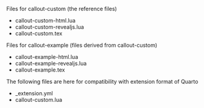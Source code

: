 Files for callout-custom (the reference files)
- callout-custom-html.lua
- callout-custom-revealjs.lua
- callout-custom.tex

Files for callout-example (files derived from callout-custom)
- callout-example-html.lua
- callout-example-revealjs.lua
- callout-example.tex

The following files are here for compatibility with extension format of Quarto
- _extension.yml
- callout-custom.lua

